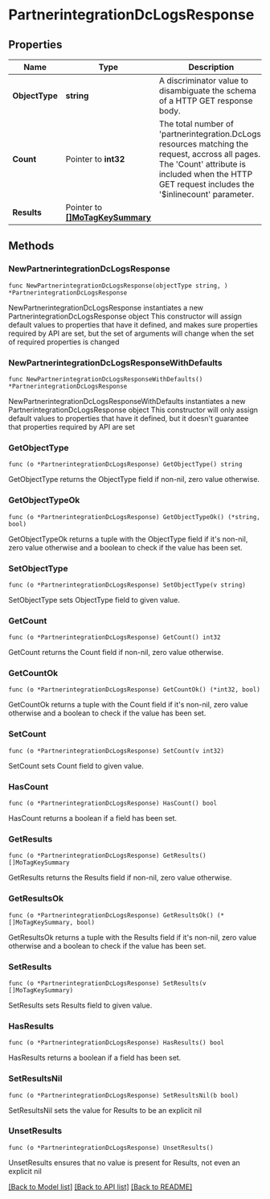 # PartnerintegrationDcLogsResponse

## Properties

Name | Type | Description | Notes
------------ | ------------- | ------------- | -------------
**ObjectType** | **string** | A discriminator value to disambiguate the schema of a HTTP GET response body. | 
**Count** | Pointer to **int32** | The total number of &#39;partnerintegration.DcLogs&#39; resources matching the request, accross all pages. The &#39;Count&#39; attribute is included when the HTTP GET request includes the &#39;$inlinecount&#39; parameter. | [optional] 
**Results** | Pointer to [**[]MoTagKeySummary**](MoTagKeySummary.md) |  | [optional] 

## Methods

### NewPartnerintegrationDcLogsResponse

`func NewPartnerintegrationDcLogsResponse(objectType string, ) *PartnerintegrationDcLogsResponse`

NewPartnerintegrationDcLogsResponse instantiates a new PartnerintegrationDcLogsResponse object
This constructor will assign default values to properties that have it defined,
and makes sure properties required by API are set, but the set of arguments
will change when the set of required properties is changed

### NewPartnerintegrationDcLogsResponseWithDefaults

`func NewPartnerintegrationDcLogsResponseWithDefaults() *PartnerintegrationDcLogsResponse`

NewPartnerintegrationDcLogsResponseWithDefaults instantiates a new PartnerintegrationDcLogsResponse object
This constructor will only assign default values to properties that have it defined,
but it doesn't guarantee that properties required by API are set

### GetObjectType

`func (o *PartnerintegrationDcLogsResponse) GetObjectType() string`

GetObjectType returns the ObjectType field if non-nil, zero value otherwise.

### GetObjectTypeOk

`func (o *PartnerintegrationDcLogsResponse) GetObjectTypeOk() (*string, bool)`

GetObjectTypeOk returns a tuple with the ObjectType field if it's non-nil, zero value otherwise
and a boolean to check if the value has been set.

### SetObjectType

`func (o *PartnerintegrationDcLogsResponse) SetObjectType(v string)`

SetObjectType sets ObjectType field to given value.


### GetCount

`func (o *PartnerintegrationDcLogsResponse) GetCount() int32`

GetCount returns the Count field if non-nil, zero value otherwise.

### GetCountOk

`func (o *PartnerintegrationDcLogsResponse) GetCountOk() (*int32, bool)`

GetCountOk returns a tuple with the Count field if it's non-nil, zero value otherwise
and a boolean to check if the value has been set.

### SetCount

`func (o *PartnerintegrationDcLogsResponse) SetCount(v int32)`

SetCount sets Count field to given value.

### HasCount

`func (o *PartnerintegrationDcLogsResponse) HasCount() bool`

HasCount returns a boolean if a field has been set.

### GetResults

`func (o *PartnerintegrationDcLogsResponse) GetResults() []MoTagKeySummary`

GetResults returns the Results field if non-nil, zero value otherwise.

### GetResultsOk

`func (o *PartnerintegrationDcLogsResponse) GetResultsOk() (*[]MoTagKeySummary, bool)`

GetResultsOk returns a tuple with the Results field if it's non-nil, zero value otherwise
and a boolean to check if the value has been set.

### SetResults

`func (o *PartnerintegrationDcLogsResponse) SetResults(v []MoTagKeySummary)`

SetResults sets Results field to given value.

### HasResults

`func (o *PartnerintegrationDcLogsResponse) HasResults() bool`

HasResults returns a boolean if a field has been set.

### SetResultsNil

`func (o *PartnerintegrationDcLogsResponse) SetResultsNil(b bool)`

 SetResultsNil sets the value for Results to be an explicit nil

### UnsetResults
`func (o *PartnerintegrationDcLogsResponse) UnsetResults()`

UnsetResults ensures that no value is present for Results, not even an explicit nil

[[Back to Model list]](../README.md#documentation-for-models) [[Back to API list]](../README.md#documentation-for-api-endpoints) [[Back to README]](../README.md)


